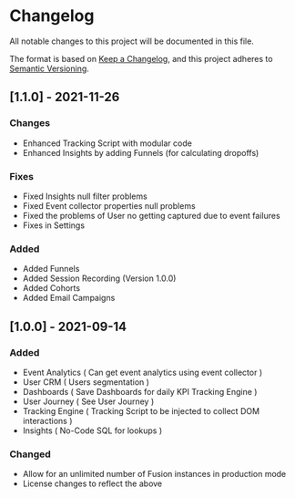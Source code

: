 # Changelog

All notable changes to this project will be documented in this file.

The format is based on [Keep a Changelog](https://keepachangelog.com/en/1.0.0/), and this project adheres
to [Semantic Versioning](https://semver.org/spec/v2.0.0.html).

## [1.1.0] - 2021-11-26

### Changes 

- Enhanced Tracking Script with modular code
- Enhanced Insights by adding Funnels (for calculating dropoffs)

### Fixes 

- Fixed Insights null filter problems
- Fixed Event collector properties null problems
- Fixed the problems of User no getting captured due to event failures
- Fixes in Settings

### Added

- Added Funnels
- Added Session Recording (Version 1.0.0)
- Added Cohorts
- Added Email Campaigns

## [1.0.0] - 2021-09-14

### Added

- Event Analytics ( Can get event analytics using event collector )
- User CRM ( Users segmentation )
- Dashboards ( Save Dashboards for daily KPI Tracking Engine )
- User Journey ( See User Journey )
- Tracking Engine ( Tracking Script to be injected to collect DOM interactions )
- Insights ( No-Code SQL for lookups )

### Changed

- Allow for an unlimited number of Fusion instances in production mode
- License changes to reflect the above
